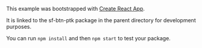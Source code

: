 This example was bootstrapped with [Create React App](https://github.com/facebook/create-react-app).

It is linked to the sf-btn-ptk package in the parent directory for development purposes.

You can run `npm install` and then `npm start` to test your package.
